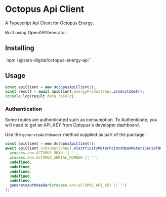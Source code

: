 # Octopus Api Client

A Typescript Api Client for Octopus Energy.

Built using OpenAPIGenerator.

## Installing

`npm i @sero-digital/octopus-energy-api``

## Usage

```typescript
const apiClient = new OctopusApiClient();
const result = await apiClient.energyProductsApi.productsGet();
console.log(result.data.result);
```

### Authentication

Some routes are authenticated such as consumption.
To Authenticate, you will need to get an API_KEY from Optopus's developer dashboard.

Use the `generateAuthHeader` method supplied as part of the package.

```typescript
const apiClient = new OctopusApiClient();
await apiClient.consumptionApi.electricityMeterPointsMpanMetersSerialNumberConsumptionGet(
  process.env.OCTOPUS_MPAN || '',
  process.env.OCTOPUS_SERIAL_NUMBER || '',
  undefined,
  undefined,
  undefined,
  undefined,
  undefined,
  generateAuthHeader(process.env.OCTOPUS_API_KEY || '')
);
```
